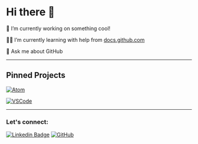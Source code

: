 # Hi there 👋

🌱 I’m currently working on something cool!

👨‍💻 I’m currently learning with help from [docs.github.com](https://docs.github.com)

💬 Ask me about GitHub

---

## Pinned Projects

[![Atom](https://github-readme-stats.vercel.app/api/pin/?username=yourusername&repo=atom)](https://github.com/yourusername/atom)

[![VSCode](https://github-readme-stats.vercel.app/api/pin/?username=yourusername&repo=vscode)](https://github.com/yourusername/vscode)

---

### Let's connect:
[![Linkedin Badge](https://img.shields.io/badge/-LinkedIn-blue?style=flat&logo=Linkedin&logoColor=white)](https://www.linkedin.com/in/yourprofile/)
[![GitHub](https://img.shields.io/badge/-GitHub-black?style=flat&logo=GitHub&logoColor=white)](https://github.com/yourusername)

